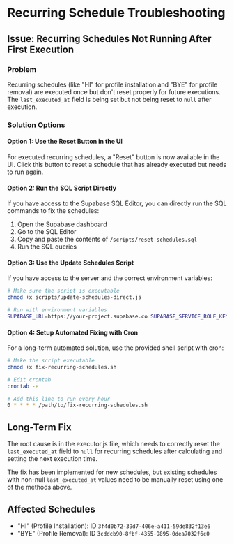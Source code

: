 # Recurring Schedule Troubleshooting

## Issue: Recurring Schedules Not Running After First Execution

### Problem
Recurring schedules (like "HI" for profile installation and "BYE" for profile removal) are executed once but don't reset properly for future executions. The `last_executed_at` field is being set but not being reset to `null` after execution.

### Solution Options

#### Option 1: Use the Reset Button in the UI
For executed recurring schedules, a "Reset" button is now available in the UI. Click this button to reset a schedule that has already executed but needs to run again.

#### Option 2: Run the SQL Script Directly
If you have access to the Supabase SQL Editor, you can directly run the SQL commands to fix the schedules:

1. Open the Supabase dashboard
2. Go to the SQL Editor
3. Copy and paste the contents of `/scripts/reset-schedules.sql`
4. Run the SQL queries

#### Option 3: Use the Update Schedules Script
If you have access to the server and the correct environment variables:

```bash
# Make sure the script is executable
chmod +x scripts/update-schedules-direct.js

# Run with environment variables
SUPABASE_URL=https://your-project.supabase.co SUPABASE_SERVICE_ROLE_KEY=your-service-role-key node scripts/update-schedules-direct.js
```

#### Option 4: Setup Automated Fixing with Cron
For a long-term automated solution, use the provided shell script with cron:

```bash
# Make the script executable
chmod +x fix-recurring-schedules.sh

# Edit crontab
crontab -e

# Add this line to run every hour
0 * * * * /path/to/fix-recurring-schedules.sh
```

## Long-Term Fix

The root cause is in the executor.js file, which needs to correctly reset the `last_executed_at` field to `null` for recurring schedules after calculating and setting the next execution time.

The fix has been implemented for new schedules, but existing schedules with non-null `last_executed_at` values need to be manually reset using one of the methods above.

## Affected Schedules

- "HI" (Profile Installation): ID `3f4d0b72-39d7-406e-a411-59de832f13e6`
- "BYE" (Profile Removal): ID `3cddcb90-8fbf-4355-9895-0dea7032f6c0`
